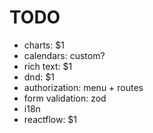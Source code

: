 # TODO

- charts: $1
- calendars: custom?
- rich text: $1
- dnd: $1
- authorization: menu + routes
- form validation: zod
- i18n
- reactflow: $1
